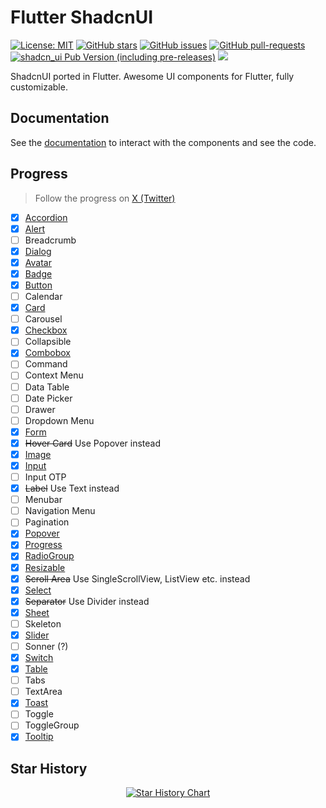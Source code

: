 # Flutter ShadcnUI

[![License: MIT](https://img.shields.io/badge/license-MIT-purple.svg)](https://github.com/nank1ro/flutter-shadcn-ui/blob/main/LICENSE)
[![GitHub stars](https://img.shields.io/github/stars/nank1ro/flutter-shadcn-ui)](https://gitHub.com/nank1ro/flutter-shadcn-ui/stargazers/)
[![GitHub issues](https://img.shields.io/github/issues/nank1ro/flutter-shadcn-ui)](https://gitHub.com/nank1ro/flutter-shadcn-ui/issues/)
[![GitHub pull-requests](https://img.shields.io/github/issues-pr/nank1ro/flutter-shadcn-ui.svg)](https://gitHub.com/nank1ro/flutter-shadcn-ui/pull/)
[![shadcn_ui Pub Version (including pre-releases)](https://img.shields.io/pub/v/shadcn_ui?include_prereleases)](https://pub.dev/packages/shadcn_ui)
[![](https://dcbadge.vercel.app/api/server/ZhRMAPNh5Y)](https://discord.gg/ZhRMAPNh5Y)

ShadcnUI ported in Flutter.
Awesome UI components for Flutter, fully customizable.

## Documentation
See the [documentation](https://mariuti.com/shadcn-ui/) to interact with the components and see the code.

## Progress

> Follow the progress on [X (Twitter)](https://twitter.com/nank1ro)

- [x] [Accordion](https://mariuti.com/shadcn-ui/components/accordion/)
- [x] [Alert](https://mariuti.com/shadcn-ui/components/alert/)
- [ ] Breadcrumb
- [x] [Dialog](https://mariuti.com/shadcn-ui/components/dialog/)
- [x] [Avatar](https://mariuti.com/shadcn-ui/components/avatar/)
- [x] [Badge](https://mariuti.com/shadcn-ui/components/badge/)
- [x] [Button](https://mariuti.com/shadcn-ui/components/button/)
- [ ] Calendar
- [x] [Card](https://mariuti.com/shadcn-ui/components/card/)
- [ ] Carousel
- [x] [Checkbox](https://mariuti.com/shadcn-ui/components/checkbox/)
- [ ] Collapsible
- [x] [Combobox](https://mariuti.com/shadcn-ui/components/select/#with-search)
- [ ] Command
- [ ] Context Menu
- [ ] Data Table
- [ ] Date Picker
- [ ] Drawer
- [ ] Dropdown Menu
- [x] [Form](https://mariuti.com/shadcn-ui/components/form/)
- [x] <strike>Hover Card</strike> Use Popover instead
- [x] [Image](https://mariuti.com/shadcn-ui/components/image/)
- [x] [Input](https://mariuti.com/shadcn-ui/components/input/)
- [ ] Input OTP
- [x] <strike>Label</strike> Use Text instead
- [ ] Menubar
- [ ] Navigation Menu
- [ ] Pagination
- [x] [Popover](https://mariuti.com/shadcn-ui/components/popover/)
- [x] [Progress](https://mariuti.com/shadcn-ui/components/progress/)
- [x] [RadioGroup](https://mariuti.com/shadcn-ui/components/radio-group/)
- [x] [Resizable](https://mariuti.com/shadcn-ui/components/resizable/)
- [x] <strike>Scroll Area</strike> Use SingleScrollView, ListView etc. instead
- [x] [Select](https://mariuti.com/shadcn-ui/components/select/)
- [x] <strike>Separator</strike> Use Divider instead
- [x] [Sheet](https://mariuti.com/shadcn-ui/components/sheet/)
- [ ] Skeleton
- [x] [Slider](https://mariuti.com/shadcn-ui/components/slider/)
- [ ] Sonner (?)
- [x] [Switch](https://mariuti.com/shadcn-ui/components/switch/)
- [x] [Table](https://mariuti.com/shadcn-ui/components/table/)
- [ ] Tabs
- [ ] TextArea
- [x] [Toast](https://mariuti.com/shadcn-ui/components/toast/)
- [ ] Toggle
- [ ] ToggleGroup
- [x] [Tooltip](https://mariuti.com/shadcn-ui/components/tooltip/)

## Star History

<p align="center">
    <a href="https://star-history.com/#nank1ro/flutter-shadcn-ui&Date">
        <picture>
            <source media="(prefers-color-scheme: dark)" srcset="https://api.star-history.com/svg?repos=nank1ro/flutter-shadcn-ui&type=Date&theme=dark" />
            <source media="(prefers-color-scheme: light)" srcset="https://api.star-history.com/svg?repos=nank1ro/flutter-shadcn-ui&type=Date" />
            <img alt="Star History Chart" src="https://api.star-history.com/svg?repos=nank1ro/flutter-shadcn-ui&type=Date" />
        </picture>
    </a>
</p>
